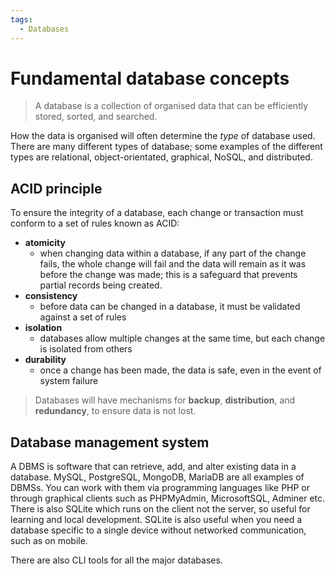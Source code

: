 ```yaml
---
tags:
  - Databases
---
```



# Fundamental database concepts

 > A database is a collection of organised data that can be efficiently stored, sorted, and searched.

How the data is organised will often determine the *type* of database used. There are many different types of database; some examples of the different types are relational, object-orientated, graphical, NoSQL, and distributed.

## ACID principle

To ensure the integrity of a database, each change or transaction must conform to a set of rules known as ACID:

* **atomicity**
  * when changing data within a database, if any part of the change fails, the whole change will fail and the data will remain as it was before the change was made; this is a safeguard that prevents partial records being created.
* **consistency**
  * before data can be changed in a database, it must be validated against a set of rules
* **isolation**
  * databases allow multiple changes at the same time, but each change is isolated from others
* **durability**
  * once a change has been made, the data is safe, even in the event of system failure

 > 
 > Databases will have mechanisms for **backup**, **distribution**, and **redundancy**, to ensure data is not lost.

## Database management system

A DBMS is software that can retrieve, add, and alter existing data in a database. MySQL, PostgreSQL, MongoDB, MariaDB are all examples of DBMSs. You can work with them via programming languages like PHP or through graphical clients such as PHPMyAdmin, MicrosoftSQL, Adminer etc. There is also SQLite which runs on the client not the server, so useful for learning and local development. SQLite is also useful when you need a database specific to a single device without networked communication, such as on mobile.

There are also CLI tools for all the major databases.
